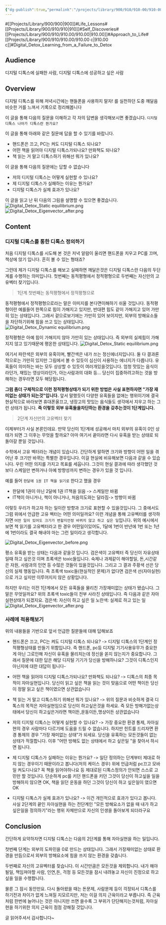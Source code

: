 ```yaml
---
{"dg-publish":true,"permalink":"/projects/library/900/910/910-00/910-00-c/","noteIcon":"0","created":"2024-04-23T10:23:36.398+09:00","updated":"2024-04-23T11:03:21.920+09:00"}
---
```


#[[Projects/Library/900/900\|900]]#Life_Lessons#[[Projects/Library/900/910/910\|910]]#Self_Discoveries#[[Projects/Library/900/910/910.00/910.00\|910.00]]#Approach_to_Life#[[Projects/Library/900/910/910.00/910.00 c\|910.00 c]]#Digital_Detox_Learning_from_a_Failure_to_Detox

## Audience
디지털 디톡스에 실패한 사람, 디지털 디톡스에 성공하고 싶은 사람
## Overview
디지털 디톡스를 위해 저녁시간에는 핸들폰을 사용하지 말자! 를 실천하던 도중 꺠달음 비슷한 거를 느껴서 기록으로 정리해봅니다

이 글을 통해 다음의 질문을 이해하고 각 자의 답변을 생각해보시면 좋겠습니다.
`디지털 디톡스 나아가 디톡스란 뭔가요?`

이 글을 통해 아래와 같은 질문에 답을 할 수 있기를 바랍니다.
- 핸드폰은 끄고, PC는 켜도 디지털 디톡스 되나요?
- 어떤 책을 읽어야 디지털 디톡스가되나요? 만화책도 되나요?
- 책 읽는 거 말고 디톡스하기 위해선 뭐가 있나요?


이 글을 통해 다음의 질문에는 답할 수 없습니다
- 저의 디지털 디톡스는 어떻게 실현할 수 있나요?
- 제 디지털 디톡스가 실패하는 이유는 뭔가요?
- 디지털 디톡스가 실제 효과가 있나요?


이 글을 읽고 난 뒤
다음의 그림을 설명할 수 있으면 좋겠습니다.
![Digital_Detox_Static equilibrium.png](/img/user/Excalidraw/Digital_Detox_Static%20equilibrium.png)
![Digital_Detox_Eigenvector_after.png](/img/user/Excalidraw/Digital_Detox_Eigenvector_after.png)


## Content

### 디지털 디톡스를 통한 디톡스 정의하기
처음 디지털 디톡스를 시도해 본 것은 저녁 알람이 울리면 핸드폰을 치우고 PC를 끄며, 책상에 앉기 입니다. 흔히 볼 수 있는 형태죠?

그런데 제가 디지털 디톡스를 해보고 실패하면 깨달은것은 디지털 디톡스란 다음의 두단계를 수행하는 의미입니다.
첫번째는 동적평형에서 정적평형으로
두번째는 자신만의 고유벡터 찾기입니다.


> 1단계 첫번째는 동적평형에서 정적평형으로


동적평형에서 정적평형으로라는 말은 이미지를 본다면이해하기 쉬울 것입니다.
동적평형이란 예를들어 한쪽으로 힘이 가해지고 있지만, 반대편 힘도 같이 가해지고 있어 가만히 있는 상태입니다.
그래서 겉으로보기에는 가만히 있어 보이지만, 외부의 방해요소들을 차단하기위해 힘을 쓰고 있는 상태입니다.
![Digital_Detox_Dynamic equilibrium.png](/img/user/Excalidraw/Digital_Detox_Dynamic%20equilibrium.png)



정적평형은 아예 힘이 가해지지 않아 가만히 있는 상태입니다. 즉 외부의 실제힘이 가해지지 않고 있기때문에 평온한 상태입니다.
![Digital_Detox_Static equilibrium.png](/img/user/Excalidraw/Digital_Detox_Static%20equilibrium.png)


여기서 파란색은 외부의 유혹이며, 빨간색은 내가 쓰는 정신에너지입니다.
둘 다 결과론적으로는 가만히 있지만 그림에서 볼 수 있듯이 심신이 사용하는 에너지가 다릅니다.
유혹들이 의미하는 바는 모두 상상할 수 있듯이 여러개있을것입니다. 엄청 맛있는 음식이라던가, 재밌는 영상이라던가, 아는사람과의 대화 등... 당신이 집중하려고하는 것을 방해하는 경우라면 모두 해당됩니다. 

**그럼 좀더 구체적으로 이런 정적평형상태가 되기 위한 방법은 사실 표현하자면 "가장 재미없는 상태가 되는것"입니다.**
앞서 말했듯이 다양한 유혹들을 없애는 행위이기에 결국 현실적으로 바라보면 휴대폰울끄고, 냉장고의 맛있는 음식들도 생각에서 지우고 하는 그런 상태가 됩니다.
**즉 이렇듯 외부 유혹들을차단하는 환경을 갖추는것이 1단계입니다.** 




> 2단계 자신만의 고유벡터 찾기


이제부터가 사실 본론인데요.
만약 당신이 1단계에 성공해서 마치 외부의 유혹이 0인  상태가 되면 그 이후는 무엇을 할까요? 아마 여기서 끝이라면 다시 유혹을 받는 상태로 되돌아갈 뿐일 것입니다.

수학에서 고유 벡터라는 개념이 있습니다. 간단하게 말하면 크기와 방향이 어떤 일을 겪어난 후 크기만 바뀌는 특별한 경우입니다.
이걸 현실에 비유해보면 다음과 같을 수 있습니다. 우린 어떤 의지를 가지고 목표를 세웁니다. 그것이 현실 결과에 따라 생각했던 것보다 스케일만 변하거나 아예 방향성까지 변하는 경우가 있을 것 입니다.

예를 들어 `한달에 1권 IT 책을 읽기로` 한다고 했을 경우
- 한달에 1권이 아닌 2달에 1권  IT책을 읽음 -> 스케일만 바뀜
- IT책이 아니거나, 책이 아니거나, 처음의도와는 달라짐-> 방향이 바뀜

이렇듯 우리가 하고자 하는 일이란 방향과 크기로 표현할 수 있을것입니다.
그 중에서도 그럼 위에서 언급한 고유 벡터는 어떤 의미일까요?
이런 개념을 통해 고유벡터를 생각하자면 `어떤 일이 있어도 크기가 변할지언정 바뀌지 않고 하고 싶은 일`입니다.
위의 예시에서 보면 책 읽기를 고유벡터라고 한 경우 어떤일이있어도, 1달에 1번이 반년에 1번  또는 1년에 1번이라도 결국 해내야 마는 그런 일이라고 생각합니다.


![Digital_Detox_Eigenvector_before.png](/img/user/Excalidraw/Digital_Detox_Eigenvector_before.png)


평소 유혹을 받는 상태는 다음과 같을것 입니다.
검은색이 고유벡터 즉 당신이 자유상태일때 하고 싶은것 이며
초록색은 toxic들입니다. 숙제나 과제같이 해야할일, 돈,시간같은 자원, 사람과의 인연 등 수많은 것들이 있을것입니다.
그리고 그 결과 주황색 선은 당신의 실제 행동입니다.
즉 초록색 toxic들(현실적인 문제)가 없다면 검은색 선(자아실현)으로 가고 싶지만 이루어지지 않은 상황입니다.

하지만 우리는 이전 1단계에서 모든 유혹들을 물리친 가장재미없는 상태가 됐습니다. 그 말은 무엇일까요?
위의 초록색 toxic들이 전부 사라진 상태입니다. 즉 다음과 같은 자아실현상태가 되겠지요.
검은색: 자신이 하고 싶은 일
노란색: 실제로 하고 있는 일
![Digital_Detox_Eigenvector_after.png](/img/user/Excalidraw/Digital_Detox_Eigenvector_after.png)





### 사례에 적용해보기
위의 내용들을 기반으로 앞서 언급한 질문들에 대해 답해보죠


- 핸드폰은 끄고, PC는 켜도 디지털 디톡스 되나요?
  -> 디지털 디톡스의 1단계인 정적평형상태를 만들기 위함입니다. 즉 핸드폰, pc등 디지털 기기사용유무가 중요한게 아닌 그로인해 자신이 유혹을 물리치는데 정신을 쏟지 않는지가 중요합니다. 그래서 질문에 대한 답은 해당 디지털 기기가 당신을 방해하나요? 그것이 디톡스인지 아닌지에 대한 대답이 됩니다- 


- 어떤 책을 읽어야 디지털 디톡스가되나요? 만화책도 되나요?
  -> 디톡스의 최종 목적이 자아실현입니다. 당신이 읽고 싶은 책을 읽는 것이 맞음으로 어떤 책이든 당신이 정말 읽고 싶은 책이였으면 상관없습니다
  
- 책 읽는 거 말고 디톡스하기 위해선 뭐가 있나요?
  -> 위의 질문과 비슷하게 결국 디톡스의 목적은 자아실현임으로 당신이 하고싶은것을 하세요. 즉 모든 방해가없는상태에서 당신이 하고싶은거라면 책이든,운동이든,명상이든 상관없습니다



- 저의 디지털 디톡스는 어떻게 실현할 수 있나요?
  -> 가장 중요한 환경 통제, 자아실현의 경우 사람마다 다르기에 도움을 드릴 수 없습니다. 하지만 힌트를 드리자면 환경 통제의 경우 "가장 재미없는 상태"가 되세요. 당신을 유혹하는 모든것들이 없는 상태가 적절합니다. 이후 "어떤 방해도 없는 상태에서 하고 싶은일 "을 찾아서 하시면 됩니다.
  
- 제 디지털 디톡스가 실패하는 이유는 뭔가요?
  -> 일단 정의하는 단계부터 제대로 하지 않는 경우이기 때문이라고 봅니다(저의 케이스 경우) 위에 언급처럼 pc끄고 모바일 켜도디나요? 꼭 책을 읽어야하나요 등 제대로된 디톡스정의가 안되면 스스로 고민만 할 것입니다. 단순하게 pc를 키던 핸드폰을 키던 그것이 당신이 하고싶을 일을 방해하지 않으면 OK, 책을 읽던 운동을 하던 그것이 당신이 하고 싶은일이 였으면 OK

- 디지털 디톡스가 실제 효과가 있나요?
  -> 이건 개인적으로 효과가 있다고 봅니다. 사실 2단계의 끝인 자아실현을 하는 전단계인 "모든 방해요소가 없을 때 내가 하고 싶은일을 정의하기"라는 행위 자체만으로 자신의 인생을 돌아보게 되더라구요



## Conclusion

간단하게 요약하자면 디지털 디톡스는 다음의 2단계를 통해 자아실현을 하는 일입니다.

첫번째 단계는 외부의 도파민을 0로 만드는 상태입니다. 그래서 가장재미없는 상태로 환경을 만듬으로서 외부의 방해요소에 힘을 쓰지 않는 환경을 갖춥니다.

두번째로 자신의 고유벡터를 찾습니다. 이 시간만큼은 모든것을 제외합니다. 내가 해야될일, 책임져야할 사람, 인연,돈, 걱정 등 모든것을 잠시 내려놓고 자신이 진정으로 하고싶을 일을 수행합니다.


물론 그 잠시 동안만요. 다시 돌아왔을 때는 돈문제, 사람문제 등이 걱정되서 디톡스를 하기전과 차이가 없게 느껴질 지모르지만, 저는 이걸 의지 근육이라고 부릅니다. 즉 근육처럼 한번에 늘어나는 것은 아니지만 쓰면 쓸수록 그 부위가 단단해지는것처럼, 자아실현을 하기위한 의지 근육이 점점 강해질 것입니다.


글 읽어주셔서 감사합니다~

